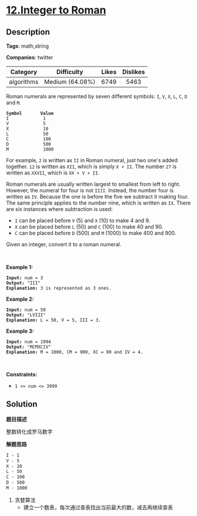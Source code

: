 # [12.Integer to Roman](https://leetcode.com/problems/integer-to-roman/description/)

## Description

**Tags**: math,string

**Companies**: twitter

| Category | Difficulty | Likes | Dislikes |
| :------: | :--------: | :---: | :------: |
| algorithms | Medium (64.08%) | 6749 | 5463 |

<p>Roman numerals are represented by seven different symbols:&nbsp;<code>I</code>, <code>V</code>, <code>X</code>, <code>L</code>, <code>C</code>, <code>D</code> and <code>M</code>.</p>
<pre><code><strong>Symbol</strong>       <strong>Value</strong>
I             1
V             5
X             10
L             50
C             100
D             500
M             1000</code></pre>
<p>For example,&nbsp;<code>2</code> is written as <code>II</code>&nbsp;in Roman numeral, just two one&#39;s added together. <code>12</code> is written as&nbsp;<code>XII</code>, which is simply <code>X + II</code>. The number <code>27</code> is written as <code>XXVII</code>, which is <code>XX + V + II</code>.</p>
<p>Roman numerals are usually written largest to smallest from left to right. However, the numeral for four is not <code>IIII</code>. Instead, the number four is written as <code>IV</code>. Because the one is before the five we subtract it making four. The same principle applies to the number nine, which is written as <code>IX</code>. There are six instances where subtraction is used:</p>
<ul>
  <li><code>I</code> can be placed before <code>V</code> (5) and <code>X</code> (10) to make 4 and 9.&nbsp;</li>
  <li><code>X</code> can be placed before <code>L</code> (50) and <code>C</code> (100) to make 40 and 90.&nbsp;</li>
  <li><code>C</code> can be placed before <code>D</code> (500) and <code>M</code> (1000) to make 400 and 900.</li>
</ul>
<p>Given an integer, convert it to a roman numeral.</p>
<p>&nbsp;</p>
<p><strong class="example">Example 1:</strong></p>
<pre><code><strong>Input:</strong> num = 3
<strong>Output:</strong> &quot;III&quot;
<strong>Explanation:</strong> 3 is represented as 3 ones.</code></pre>
<p><strong class="example">Example 2:</strong></p>
<pre><code><strong>Input:</strong> num = 58
<strong>Output:</strong> &quot;LVIII&quot;
<strong>Explanation:</strong> L = 50, V = 5, III = 3.</code></pre>
<p><strong class="example">Example 3:</strong></p>
<pre><code><strong>Input:</strong> num = 1994
<strong>Output:</strong> &quot;MCMXCIV&quot;
<strong>Explanation:</strong> M = 1000, CM = 900, XC = 90 and IV = 4.</code></pre>
<p>&nbsp;</p>
<p><strong>Constraints:</strong></p>
<ul>
  <li><code>1 &lt;= num &lt;= 3999</code></li>
</ul>

## Solution

**题目描述**

整数转化成罗马数字

**解题思路**

```txt
I - 1
V - 5
X - 10
L - 50
C - 100
D - 500
M - 1000
```

1. 贪婪算法
   - 建立一个数表，每次通过查表找出当前最大的数，减去再继续查表

